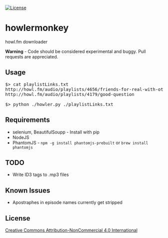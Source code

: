 [![License](https://img.shields.io/badge/License-CC%20BY--NC%204.0-lightgrey.svg)](https://creativecommons.org/licenses/by-nc/4.0/)

# howlermonkey
howl.fm downloader

**Warning** - Code should be considered experimental and buggy. Pull requests are appreciated. 

## Usage

<pre>
$> cat playlistLinks.txt
http://howl.fm/audio/playlists/4656/friends-for-real-with-othello-clark
http://howl.fm/audio/playlists/4179/good-question

$> python ./howler.py ./playlistLinks.txt
</pre>

## Requirements
* selenium, BeautifulSoupp - Install with pip
* NodeJS
* PhantomJS - <code>npm -g install phantomjs-prebuilt</code> or <code>brew install phantomjs</code>

## TODO
* Write ID3 tags to .mp3 files

## Known Issues
* Apostraphes in episode names currently get stripped

## License 
[Creative Commons Attribution-NonCommercial 4.0 International](https://creativecommons.org/licenses/by-nc/4.0/)
